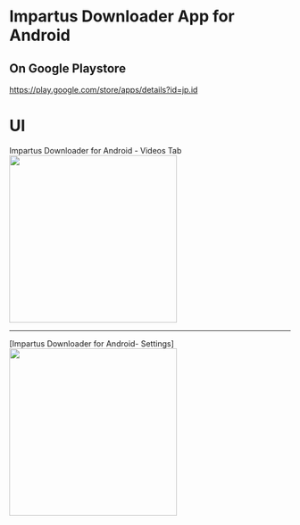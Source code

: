 # Impartus Downloader App for Android

## On Google Playstore
https://play.google.com/store/apps/details?id=jp.id



UI
===

Impartus Downloader for Android - Videos Tab
<br/>
<img src="https://drive.google.com/uc?export=view&id=1SdnszO8eziScnX9JNnuJq8h9IjA4JFW0" width="300" />

<hr/>

[Impartus Downloader for Android- Settings]
<br/>
<img src="https://drive.google.com/uc?export=view&id=1SbDZNVG6nVX-N0FTO8AxNbPOy4Rt72tx" width="300" />

